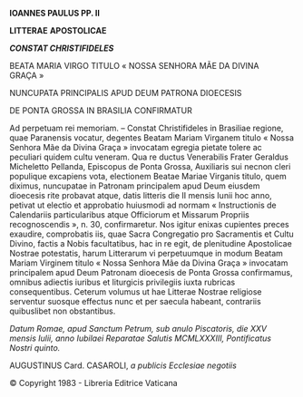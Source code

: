 **IOANNES PAULUS PP. II**

**LITTERAE** **APOSTOLICAE**

***CONSTAT CHRISTIFIDELES***

BEATA MARIA VIRGO TITULO « NOSSA SENHORA MÃE DA DIVINA GRAÇA »

NUNCUPATA PRINCIPALIS APUD DEUM PATRONA DIOECESIS

DE PONTA GROSSA IN BRASILIA CONFIRMATUR

Ad perpetuam rei memoriam. – Constat Christifideles in Brasiliae regione, quae Paranensis vocatur, degentes Beatam Mariam Virganem titulo « Nossa Senhora Mãe da Divina Graça » invocatam egregia pietate tolere ac peculiari quidem cultu veneram. Qua re ductus Venerabilis Frater Geraldus Micheletto Pellanda, Episcopus de Ponta Grossa, Auxiliaris sui necnon cleri populique excapiens vota, electionem Beatae Mariae Virganis titulo, quem diximus, nuncupatae in Patronam principalem apud Deum eiusdem dioecesis rite probavat atque, datis litteris die II mensis Iunii hoc anno, petivat ut electio et approbatio huiusmodi ad normam « Instructionis de Calendariis particularibus atque Officiorum et Missarum Propriis recognoscendis », n. 30, confirmaretur. Nos igitur enixas cupientes preces exaudire, comprobatis iis, quae Sacra Congregatio pro Sacramentis et Cultu Divino, factis a Nobis facultatibus, hac in re egit, de plenitudine Apostolicae Nostrae potestatis, harum Litterarum vi perpetuumque in mοdum Beatam Mariam Virginem titulo « Nossa Senhora Mãe da Divina Graça » invocatam principalem apud Deum Patronam dioecesis de Ponta Grossa cοnfirmamus, omnibus adiectis iuribus et liturgicis privilegiis iuxta rubricas consequentibus. Ceterum volumus ut hae Litterae Nostrae religiose serventur suosque effectus nunc et per saecula habeant, contrariis quibuslibet non obstantibus.

*Datum Rοmae, apud Sanctum Petrum, sub anulo Piscatoris, die XXV mensis Iulii, anno Iubilaei Reparatae Salutis MCMLXXXIII, Pontificatus Nostri quinto.*

AUGUSTINUS Card. CASAROLI, *a publicis Ecclesiae negotiis*

© Copyright 1983 - Libreria Editrice Vaticana